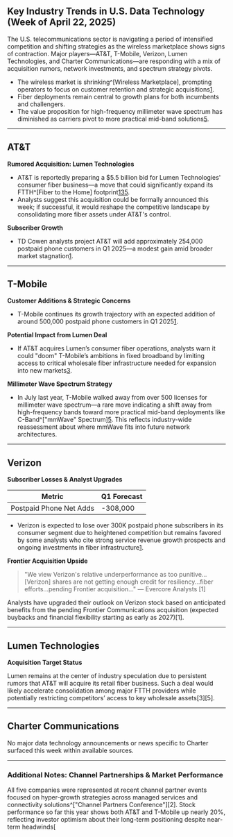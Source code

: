 ## Key Industry Trends in U.S. Data Technology (Week of April 22, 2025)

The U.S. telecommunications sector is navigating a period of intensified competition and shifting strategies as the wireless marketplace shows signs of contraction. Major players—AT&T, T-Mobile, Verizon, Lumen Technologies, and Charter Communications—are responding with a mix of acquisition rumors, network investments, and spectrum strategy pivots.

- The wireless market is shrinking^[Wireless Marketplace], prompting operators to focus on customer retention and strategic acquisitions[1](https://www.lightreading.com/finance/finding-the-upside-to-a-shrinking-wireless-marketplace).
- Fiber deployments remain central to growth plans for both incumbents and challengers.
- The value proposition for high-frequency millimeter wave spectrum has diminished as carriers pivot to more practical mid-band solutions[5](https://potsandpansbyccg.com/tag/t-mobile/).

---

## AT&T

**Rumored Acquisition: Lumen Technologies**

- AT&T is reportedly preparing a $5.5 billion bid for Lumen Technologies' consumer fiber business—a move that could significantly expand its FTTH^[Fiber to the Home] footprint[1](https://www.lightreading.com/finance/finding-the-upside-to-a-shrinking-wireless-marketplace)[3](https://www.lightreading.com/fttx/losing-lumen-to-at-t-could-doom-t-mobile)[5](https://potsandpansbyccg.com/tag/t-mobile/).
- Analysts suggest this acquisition could be formally announced this week; if successful, it would reshape the competitive landscape by consolidating more fiber assets under AT&T's control.

**Subscriber Growth**

- TD Cowen analysts project AT&T will add approximately 254,000 postpaid phone customers in Q1 2025—a modest gain amid broader market stagnation[1](https://www.lightreading.com/finance/finding-the-upside-to-a-shrinking-wireless-marketplace).

---

## T-Mobile

**Customer Additions & Strategic Concerns**

- T-Mobile continues its growth trajectory with an expected addition of around 500,000 postpaid phone customers in Q1 2025[1](https://www.lightreading.com/finance/finding-the-upside-to-a-shrinking-wireless-marketplace).
  
**Potential Impact from Lumen Deal**

- If AT&T acquires Lumen’s consumer fiber operations, analysts warn it could "doom" T-Mobile’s ambitions in fixed broadband by limiting access to critical wholesale fiber infrastructure needed for expansion into new markets[3](https://www.lightreading.com/fttx/losing-lumen-to-at-t-could-doom-t-mobile).

**Millimeter Wave Spectrum Strategy**

- In July last year, T-Mobile walked away from over 500 licenses for millimeter wave spectrum—a rare move indicating a shift away from high-frequency bands toward more practical mid-band deployments like C-Band^["mmWave" Spectrum][5](https://potsandpansbyccg.com/tag-t-mobile). This reflects industry-wide reassessment about where mmWave fits into future network architectures.

---

## Verizon

**Subscriber Losses & Analyst Upgrades**

| Metric                | Q1 Forecast      |
|-----------------------|------------------|
| Postpaid Phone Net Adds | -308,000         |

- Verizon is expected to lose over 300K postpaid phone subscribers in its consumer segment due to heightened competition but remains favored by some analysts who cite strong service revenue growth prospects and ongoing investments in fiber infrastructure[1](https://www.lightreading.com/finance/finding-the-upside-to-a-shrinking-wireless-marketplace).
  
**Frontier Acquisition Upside**
  
> "We view Verizon's relative underperformance as too punitive... [Verizon] shares are not getting enough credit for resiliency...fiber efforts...pending Frontier acquisition..." — Evercore Analysts [1]

Analysts have upgraded their outlook on Verizon stock based on anticipated benefits from the pending Frontier Communications acquisition (expected buybacks and financial flexibility starting as early as 2027)[1].

---

## Lumen Technologies

**Acquisition Target Status**
  
Lumen remains at the center of industry speculation due to persistent rumors that AT&T will acquire its retail fiber business. Such a deal would likely accelerate consolidation among major FTTH providers while potentially restricting competitors’ access to key wholesale assets[3][5].

---

## Charter Communications

No major data technology announcements or news specific to Charter surfaced this week within available sources.

---

### Additional Notes: Channel Partnerships & Market Performance

All five companies were represented at recent channel partner events focused on hyper-growth strategies across managed services and connectivity solutions^["Channel Partners Conference"][2]. Stock performance so far this year shows both AT&T and T-Mobile up nearly 20%, reflecting investor optimism about their long-term positioning despite near-term headwinds[
